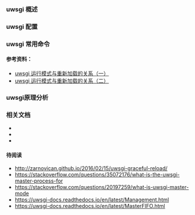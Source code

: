 ### uwsgi 概述


### uwsgi 配置




### uwsgi 常用命令




#### 参考资料：
- [uwsgi 运行模式与重新加载的关系（一）](https://uwsgi-docs.readthedocs.io/en/latest/articles/TheArtOfGracefulReloading.html)
- [uwsgi 运行模式与重新加载的关系（二）](http://zarnovican.github.io/2016/02/15/uwsgi-graceful-reload/)
### uwsgi原理分析




### 相关文档
- 
-
-


#### 待阅读
- http://zarnovican.github.io/2016/02/15/uwsgi-graceful-reload/
- https://stackoverflow.com/questions/35072176/what-is-the-uwsgi-master-process-for
- https://stackoverflow.com/questions/20197259/what-is-uwsgi-master-mode
- https://uwsgi-docs.readthedocs.io/en/latest/Management.html
- https://uwsgi-docs.readthedocs.io/en/latest/MasterFIFO.html